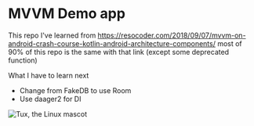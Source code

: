 # MVVM Demo app
This repo I've learned from https://resocoder.com/2018/09/07/mvvm-on-android-crash-course-kotlin-android-architecture-components/ most of 90% of this repo is the same with that link (except some deprecated function)

What I have to learn next
* Change from FakeDB to use Room
* Use daager2  for DI

![Tux, the Linux mascot](https://i0.wp.com/resocoder.com/wp-content/uploads/2018/08/activity-quotes.png?w=388&ssl=1)
